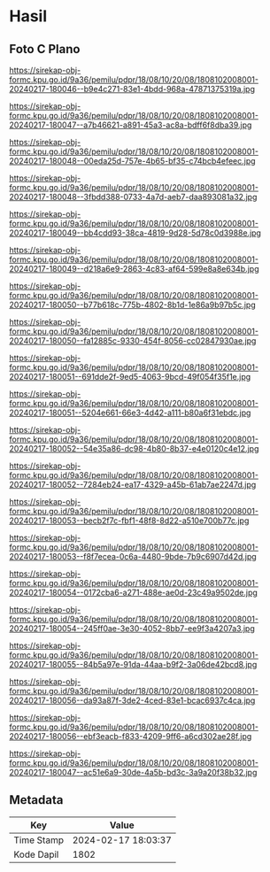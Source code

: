 # Hasil

## Foto C Plano

https://sirekap-obj-formc.kpu.go.id/9a36/pemilu/pdpr/18/08/10/20/08/1808102008001-20240217-180046--b9e4c271-83e1-4bdd-968a-47871375319a.jpg

https://sirekap-obj-formc.kpu.go.id/9a36/pemilu/pdpr/18/08/10/20/08/1808102008001-20240217-180047--a7b46621-a891-45a3-ac8a-bdff6f8dba39.jpg

https://sirekap-obj-formc.kpu.go.id/9a36/pemilu/pdpr/18/08/10/20/08/1808102008001-20240217-180048--00eda25d-757e-4b65-bf35-c74bcb4efeec.jpg

https://sirekap-obj-formc.kpu.go.id/9a36/pemilu/pdpr/18/08/10/20/08/1808102008001-20240217-180048--3fbdd388-0733-4a7d-aeb7-daa893081a32.jpg

https://sirekap-obj-formc.kpu.go.id/9a36/pemilu/pdpr/18/08/10/20/08/1808102008001-20240217-180049--bb4cdd93-38ca-4819-9d28-5d78c0d3988e.jpg

https://sirekap-obj-formc.kpu.go.id/9a36/pemilu/pdpr/18/08/10/20/08/1808102008001-20240217-180049--d218a6e9-2863-4c83-af64-599e8a8e634b.jpg

https://sirekap-obj-formc.kpu.go.id/9a36/pemilu/pdpr/18/08/10/20/08/1808102008001-20240217-180050--b77b618c-775b-4802-8b1d-1e86a9b97b5c.jpg

https://sirekap-obj-formc.kpu.go.id/9a36/pemilu/pdpr/18/08/10/20/08/1808102008001-20240217-180050--fa12885c-9330-454f-8056-cc02847930ae.jpg

https://sirekap-obj-formc.kpu.go.id/9a36/pemilu/pdpr/18/08/10/20/08/1808102008001-20240217-180051--691dde2f-9ed5-4063-9bcd-49f054f35f1e.jpg

https://sirekap-obj-formc.kpu.go.id/9a36/pemilu/pdpr/18/08/10/20/08/1808102008001-20240217-180051--5204e661-66e3-4d42-a111-b80a6f31ebdc.jpg

https://sirekap-obj-formc.kpu.go.id/9a36/pemilu/pdpr/18/08/10/20/08/1808102008001-20240217-180052--54e35a86-dc98-4b80-8b37-e4e0120c4e12.jpg

https://sirekap-obj-formc.kpu.go.id/9a36/pemilu/pdpr/18/08/10/20/08/1808102008001-20240217-180052--7284eb24-ea17-4329-a45b-61ab7ae2247d.jpg

https://sirekap-obj-formc.kpu.go.id/9a36/pemilu/pdpr/18/08/10/20/08/1808102008001-20240217-180053--becb2f7c-fbf1-48f8-8d22-a510e700b77c.jpg

https://sirekap-obj-formc.kpu.go.id/9a36/pemilu/pdpr/18/08/10/20/08/1808102008001-20240217-180053--f8f7ecea-0c6a-4480-9bde-7b9c6907d42d.jpg

https://sirekap-obj-formc.kpu.go.id/9a36/pemilu/pdpr/18/08/10/20/08/1808102008001-20240217-180054--0172cba6-a271-488e-ae0d-23c49a9502de.jpg

https://sirekap-obj-formc.kpu.go.id/9a36/pemilu/pdpr/18/08/10/20/08/1808102008001-20240217-180054--245ff0ae-3e30-4052-8bb7-ee9f3a4207a3.jpg

https://sirekap-obj-formc.kpu.go.id/9a36/pemilu/pdpr/18/08/10/20/08/1808102008001-20240217-180055--84b5a97e-91da-44aa-b9f2-3a06de42bcd8.jpg

https://sirekap-obj-formc.kpu.go.id/9a36/pemilu/pdpr/18/08/10/20/08/1808102008001-20240217-180056--da93a87f-3de2-4ced-83e1-bcac6937c4ca.jpg

https://sirekap-obj-formc.kpu.go.id/9a36/pemilu/pdpr/18/08/10/20/08/1808102008001-20240217-180056--ebf3eacb-f833-4209-9ff6-a6cd302ae28f.jpg

https://sirekap-obj-formc.kpu.go.id/9a36/pemilu/pdpr/18/08/10/20/08/1808102008001-20240217-180047--ac51e6a9-30de-4a5b-bd3c-3a9a20f38b32.jpg


## Metadata

| Key        | Value               |
| ---------- | ------------------- |
| Time Stamp | 2024-02-17 18:03:37 |
| Kode Dapil | 1802                |



